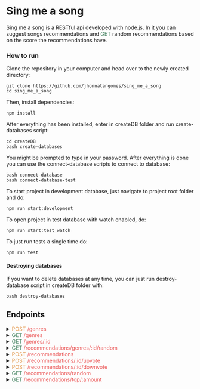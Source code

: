 # Sing me a song

Sing me a song is a RESTful api developed with node.js. In it you can suggest songs recommendations and <span style="color: #448361;">GET</span> random recommendations based on the score the recommendations have.

### How to run

Clone the repository in your computer and head over to the newly created directory:

    git clone https://github.com/jhonnatangomes/sing_me_a_song
    cd sing_me_a_song

Then, install dependencies:

    npm install

After everything has been installed, enter in createDB folder and run create-databases script:

    cd createDB
    bash create-databases

You might be prompted to type in your password. After everything is done you can use the connect-database scripts to connect to database:

    bash connect-database
    bash connect-database-test

To start project in development database, just navigate to project root folder and do:

    npm run start:development

To open project in test database with watch enabled, do:

    npm run start:test_watch

To just run tests a single time do:

    npm run test

#### Destroying databases

If you want to delete databases at any time, you can just run destroy-database script in createDB folder with:

    bash destroy-databases

## Endpoints

<details>
<summary><span style="color: #E3994E;">POST</span> <span style="color: #EB5757;">/genres</span></summary>
Creates a new genre with a given name if it does not exist previously. This endpoint expects a JSON body in the format

    {
        "name": "Rock"
    }

</details>

<details>
<summary><span style="color: #448361;">GET</span> <span style="color: #EB5757;">/genres</span></summary>
Returns a list of genres in alphabetical order

    {
        "id": 1,
        "name": "Arrocha"
    },
    {
        "id": 2,
        "name": "Forró"
    },
    {
        "id": 3,
        "name": "Heavy Metal"
    }

</details>

<details>
<summary><span style="color: #448361;">GET</span> <span style="color: #EB5757;">/genres/:id</span></summary>
Returns a genre with all the songs that contain this genre and a total score (sum of all songs score of this genre), in the format

    {
    	"id": 32,
    	"name": "Forró",
    	"score": 357,
    	"recommendations": [
    		{
    			"id": 150,
    			"name": "Chitãozinho E Xororó - Evidências",
    			"genres": [
    				{
    					"id": 32
    					"name": "Forró",
    				},
    				{
    					"id": 23
    					"name": "Metal progressivo",
    				}
    			],
    			"youtubeLink": "https://www.youtube.com/watch?v=ePjtnSPFWK8&ab_channel=CHXVEVO",
    			"score": 245
    		},
    		{
    			"id": 12,
    			"name": "Falamansa - Xote dos Milagres",
    			"genres": [
    				{
    					"id": 32
    					"name": "Forró",
    				},
    			],
    			"youtubeLink": "https://www.youtube.com/watch?v=ePjtnSPFWK8&ab_channel=CHXVEVO",
    			"score": 112
    		},
    		...
    	]

    }

</details>

<details>
<summary><span style="color: #448361;">GET</span> <span style="color: #EB5757;">/recommendations/genres/:id/random</span></summary>
Returns a random song from the given genre

    {
    "id": 1,
    "name": "Chitãozinho E Xororó - Evidências",
    "genres": [
    	{
    		"id": 32
    		"name": "Forró",
    	},
    	{
    		"id": 23
    		"name": "Metal progressivo",
    	}
    ],
    "youtubeLink": "https://www.youtube.com/watch?v=ePjtnSPFWK8&ab_channel=CHXVEVO",
    "score": 245
    }

</details>

<details>
<summary><span style="color: #E3994E;">POST</span> <span style="color: #EB5757;">/recommendations</span> </summary>
Creates a new song recommendation. Expects a JSON body in the format

    {
    "name": "Falamansa - Xote dos Milagres",
    "genresIds": [32, 23]
    "youtubeLink": "https://www.youtube.com/watch?v=chwyjJbcs1Y",
    }

</details>

<details>
<summary><span style="color: #E3994E;">POST</span> <span style="color: #EB5757;">/recommendations/:id/upvote</span> </summary>
Increases score of the given recommendation
</details>

<details>
<summary><span style="color: #E3994E;">POST</span> <span style="color: #EB5757;">/recommendations/:id/downvote</span> </summary>
Decreases score of the given recommendation. If a certain recommendation <span style="color: #448361;">GET</span>s a score below -5, it is removed from the database.
</details>

<details>
<summary><span style="color: #448361;">GET</span> <span style="color: #EB5757;">/recommendations/random</span> </summary>
Returns a random recommendation

    {
    "id": 1,
    "name": "Chitãozinho E Xororó - Evidências",
    "genres": [
    	{
    		"id": 32
    		"name": "Forró",
    	},
    	{
    		"id": 23
    		"name": "Metal progressivo",
    	}
    ],
    "youtubeLink": "https://www.youtube.com/watch?v=ePjtnSPFWK8&ab_channel=CHXVEVO",
    "score": 245
    }

</details>

<details>
<summary><span style="color: #448361;">GET</span> <span style="color: #EB5757;">/recommendations/top/:amount</span> </summary>
Returns the top recommendations ordered by score with the given amount of songs passed in the url parameter

    [
    {
    	"id": 150,
    	"name": "Chitãozinho E Xororó - Evidências",
    	"genres": [
    		{
    			"id": 32
    			"name": "Forró",
    		},
    		{
    			"id": 23
    			"name": "Metal progressivo",
    		}
    	],
    	"youtubeLink": "https://www.youtube.com/watch?v=ePjtnSPFWK8&ab_channel=CHXVEVO",
    	"score": 245
    },
    {
    	"id": 12,
    	"name": "Falamansa - Xote dos Milagres",
    	"genres": [
    		{
    			"id": 32
    			"name": "Forró",
    		},
    	],
    	"youtubeLink": "https://www.youtube.com/watch?v=ePjtnSPFWK8&ab_channel=CHXVEVO",
    	"score": 112
    },
    ...
    ]

</details>
